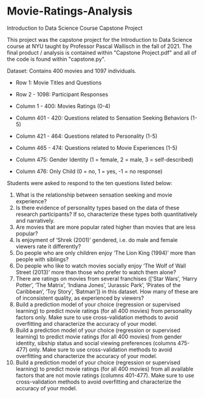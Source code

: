# Movie-Ratings-Analysis
Introduction to Data Science Course Capstone Project

This project was the capstone project for the Introduction to Data Science course at NYU taught by Professor Pascal Wallisch in the fall of 2021. 
The final product / analysis is contained within "Capstone Project.pdf" and all of the code is found within "capstone.py".

Dataset:
Contains 400 movies and 1097 individuals.
- Row 1: Movie Titles and Questions
- Row 2 - 1098: Participant Responses

- Column 1 - 400: Movies Ratings (0-4)
- Column 401 - 420: Questions related to Sensation Seeking Behaviors (1-5)
- Column 421 - 464: Questions related to Personality (1-5)
- Column 465 - 474: Questions related to Movie Experiences (1-5)
- Column 475: Gender Identity (1 = female, 2 = male, 3 = self-described)
- Column 476: Only Child (0 = no, 1 = yes, -1 = no response)

Students were asked to respond to the ten questions listed below:

1) What is the relationship between sensation seeking and movie experience?
2) Is there evidence of personality types based on the data of these research participants? If so, characterize these types both quantitatively and narratively.
3) Are movies that are more popular rated higher than movies that are less popular?
4) Is enjoyment of ‘Shrek (2001)’ gendered, i.e. do male and female viewers rate it differently?
5) Do people who are only children enjoy ‘The Lion King (1994)’ more than people with siblings?
6) Do people who like to watch movies socially enjoy ‘The Wolf of Wall Street (2013)’ more than those who prefer to watch them alone?
7) There are ratings on movies from several franchises ([‘Star Wars’, ‘Harry Potter’, ‘The Matrix’, ‘Indiana Jones’, ‘Jurassic Park’, ‘Pirates of the Caribbean’, ‘Toy Story’, ‘Batman’]) in this dataset. How many of these are of inconsistent quality, as experienced by viewers?
8) Build a prediction model of your choice (regression or supervised learning) to predict movie ratings (for all 400 movies) from personality factors only. Make sure to use cross-validation methods to avoid overfitting and characterize the accuracy of your model.
9) Build a prediction model of your choice (regression or supervised learning) to predict movie ratings (for all 400 movies) from gender identity, sibship status and social viewing preferences (columns 475-477) only. Make sure to use cross-validation methods to avoid overfitting and characterize the accuracy of your model.
10) Build a prediction model of your choice (regression or supervised learning) to predict movie ratings (for all 400 movies) from all available factors that are not movie ratings (columns 401-477). Make sure to use cross-validation methods to avoid overfitting and characterize the accuracy of your model.
